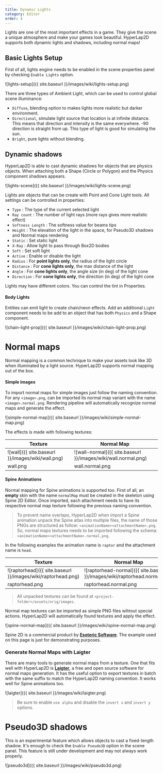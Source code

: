 ```yaml
---
title: Dynamic Lights
category: Editor
order: 4
---
```


Lights are one of the most important effects in a game. They give the scene a unique atmosphere and make your games look beautiful. HyperLap2D supports both dynamic lights and shadows, including normal maps!

## Basic Lights Setup

First of all, lights engine needs to be enabled in the scene properties panel by checking `Enable Lights` option.

![lights-setup]({{ site.baseurl }}/images/wiki/lights-setup.png)

There are three types of Ambient Light, which can be used to control global scene illuminance:

- `Diffuse`, blending option to makes lights more realistic but darker environment.
- `Directional`, simulate light source that location is at infinite distance. This means that direction and intensity is the same everywhere. -90 direction is straight from up. This type of light is good for simulating the sun.
- `Bright`, pure lights without blending.

## Dynamic shadows

HyperLap2D is able to cast dynamic shadows for objects that are physics objects. When attaching both a Shape (Circle or Polygon) and the Physics component shadows appears.

![lights-scene]({{ site.baseurl }}/images/wiki/lights-scene.png)

Lights are objects that can be create with Point and Cone Light tools. All settings can be controlled in properties:

- `Type` : The type of the current selected light
- `Ray count` : The number of light rays (more rays gives more realistic effect)
- `Softness Length` : The softness value for beams tips
- `Height` : The elevation of the light in the space, for Pseudo3D shadows and Normal maps rendering
- `Static` : Set static light
- `X-Ray` : Allow light to pass through Box2D bodies
- `Soft` : Set soft light
- `Active` : Enable or disable the light
- `Radius` : For **point lights only**, the radius of the light circle
- `Distance` : For **cone lights only**, the max distance of the light
- `Angle` :  For **cone lights only**, the angle size (in deg) of the light cone
- `Direction` :  For **cone lights only**, the direction (in deg) of the light cone

Lights may have different colors. You can control the tint in Properties.

#### Body Lights

Entities can emit light to create chain/neon effects. Add an additional `Light` component needs to be add to an object that has both `Physics` and a Shape component.

![chain-light-prop]({{ site.baseurl }}/images/wiki/chain-light-prop.png)


# Normal maps

Normal mapping is a common technique to make your assets look like 3D when illuminated by a light source. HyperLap2D supports normal mapping out of the box.

#### Simple images

To import normal maps for simple images just follow the naming convention. For any `<image>.png`, can be imported its normal map variant with the name `<image>.normal.png`. Rendering pipeline will automatically recognize normal maps and generate the effect.

![simple-normal-map]({{ site.baseurl }}/images/wiki/simple-normal-map.png)

The effects is made with following textures:

|   Texture                                           | Normal Map                                               |
| ------------------------------------------------------------------- | -------------------------------------------------------------- |
| ![wall]({{ site.baseurl }}/images/wiki/wall.png) | ![wall-normal]({{ site.baseurl }}/images/wiki/wall.normal.png) |
| wall.png | wall.normal.png |


#### Spine Animations

Normal mapping for Spine animations is supported too. First of all, an **empty** skin with the name `normalMap` must be created in the skeleton using Spine 2D Editor. Once imported, each attachment needs to have its respective normal map texture following the previous naming convention.

> To prevent name overlaps, HyperLap2D when import a Spine animation unpack the Spine atlas into multiple files, the name of those PNGs are structured as follow: `<animationName><attachmentName>.png`. So, normal maps textures needs to be imported following the schema: `<animationName><attachmentName>.normal.png`.

In the following examples the animation name is `raptor` and the attachment name is `head`.

|   Texture                                           | Normal Map                                               |
| ------------------------------------------------------------------- | -------------------------------------------------------------- |
| ![raptorhead]({{ site.baseurl }}/images/wiki/raptorhead.png) | ![raptorhead-normal]({{ site.baseurl }}/images/wiki/raptorhead.normal.png) |
| raptorhead.png | raptorhead.normal.png |

> All unpacked textures can be found at `<project-folder>/assets/orig/images`.

Normal map textures can be imported as simple PNG files wihtout special actions. HyperLap2D will automatically found textures and apply the effect.

![spine-normal-map]({{ site.baseurl }}/images/wiki/spine-normal-map.png)

Spine 2D is a commercial product by [**Esoteric Software**](http://it.esotericsoftware.com/). The example used on this page is just for demonstrating purposes.

### Generate Normal Maps with Laigter

There are many tools to generate normal maps from a texture. One that fits well with HyperLap2D is [**Laigter**](https://azagaya.itch.io/laigter), a free and open source software for normal maps generation. It has the useful option to export textures in batch with the same suffix to match the HyperLap2D naming convention. It works well for Spine animations too.

![laigter]({{ site.baseurl }}/images/wiki/laigter.png)

> Be sure to enable `use alpha` and disable the `invert x` and `invert y` options.

# Pseudo3D shadows

This is an experimental feature which allows objects to cast a fixed-length shadow. It's enough to check the `Enable Pseudo3D` option in the scene panel. This feature is still under development and may not always work properly.

![pseudo3d]({{ site.baseurl }}/images/wiki/pseudo3d.png)
